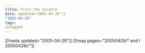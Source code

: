```yaml
---
title: Trust the Science
date: updated="2005-04-29"]]
"2005-04-29"
tags:
untagged
---
```

[[!meta updated="2005-04-29"]]
[[!map pages="20050429/* and ! 20050429/*/*"]]

